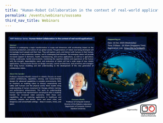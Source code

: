 ```yaml
---
title: "Human-Robot Collaboration in the context of real-world applications"
permalink: /events/webinars/oussama
third_nav_title: Webinars
---
```

![Human-Robot Collaboration in the context of real-world applications](/images/webinars/oussama.png)